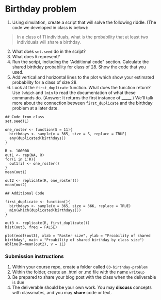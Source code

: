Birthday problem
========

1. Using simulation, create a script that will solve the following riddle.  (The code we developed in class is below):
> In a class of 11 individuals, what is the probability that at least two individuals will share a birthday.
2. What does `set.seed` do in the script?
2. What does `R` represent?
2. Run the script, including the "Additional code" section.  Calculate the shared birthday probability for class of 28.  Show the code that you used.
2. Add vertical and horizontal lines to the plot which show your estimated probability for a class of size 28.
2. Look at the `first_duplicate` function.  What does the function return?  Use `?which` and `?min` to read the documentation of what these commands do.  (Answer: It returns the first instance of _____.)  We'll talk more about the connection between `first_duplicate` and the birthday problem at a later date.

```
## Code from class
set.seed(1)

one_roster <- function(S = 11){
  birthdays <- sample(x = 365, size = S, replace = TRUE)
  any(duplicated(birthdays))
}

R <- 100000
out1 <- rep(NA, R)
for(i in 1:R){
  out1[i] <- one_roster()
}
mean(out1)

out2 <- replicate(R, one_roster())
mean(out2)

## Additional Code

first_duplicate <- function(){
  birthdays <- sample(x = 365, size = 366, replace = TRUE)
  min(which(duplicated(birthdays)))
}

out3 <- replicate(R, first_duplicate())
hist(out3, freq = FALSE)

plot(ecdf(out3), xlab = "Roster size", ylab = "Proability of shared birthday", main = "Proability of shared birthday by class size")
abline(h=mean(out2), v = 11)

```

### Submission instructions

1.  Within your course repo, create a folder called `03-birthday-problem`
1.  Within the folder, create an .html or .md file with the name `writeup`
1.  Be prepared to share your blog post with the class when the deliverable is due
1.  The deliverable should be your own work.  You may **discuss**
    concepts with classmates, and you may **share** code or text.